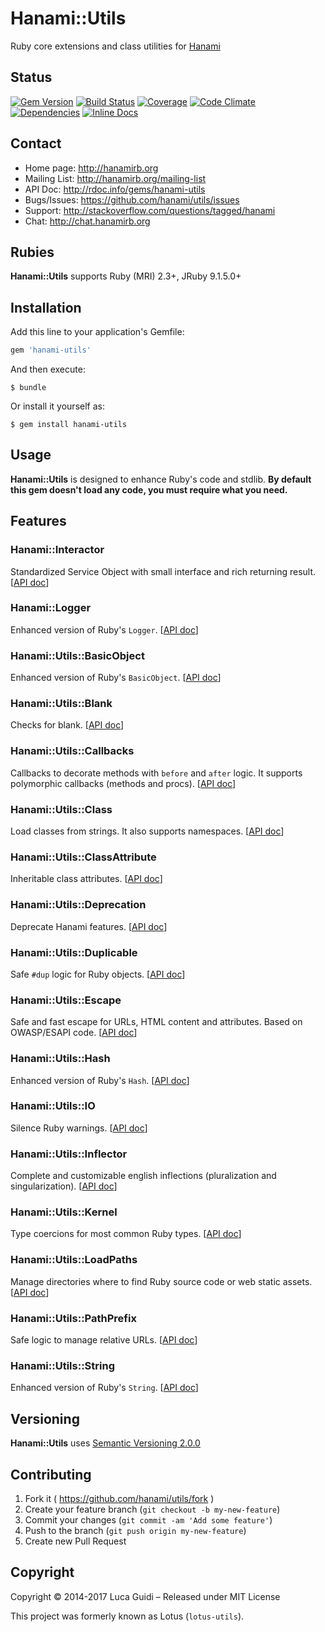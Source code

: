 # Hanami::Utils

Ruby core extensions and class utilities for [Hanami](http://hanamirb.org)

## Status

[![Gem Version](http://img.shields.io/gem/v/hanami-utils.svg)](https://badge.fury.io/rb/hanami-utils)
[![Build Status](http://img.shields.io/travis/hanami/utils/master.svg)](https://travis-ci.org/hanami/utils?branch=master)
[![Coverage](http://img.shields.io/coveralls/hanami/utils/master.svg)](https://coveralls.io/r/hanami/utils)
[![Code Climate](http://img.shields.io/codeclimate/github/hanami/utils.svg)](https://codeclimate.com/github/hanami/utils)
[![Dependencies](http://img.shields.io/gemnasium/hanami/utils.svg)](https://gemnasium.com/hanami/utils)
[![Inline Docs](http://inch-ci.org/github/hanami/utils.svg)](http://inch-ci.org/github/hanami/utils)

## Contact

* Home page: http://hanamirb.org
* Mailing List: http://hanamirb.org/mailing-list
* API Doc: http://rdoc.info/gems/hanami-utils
* Bugs/Issues: https://github.com/hanami/utils/issues
* Support: http://stackoverflow.com/questions/tagged/hanami
* Chat: http://chat.hanamirb.org

## Rubies

__Hanami::Utils__ supports Ruby (MRI) 2.3+, JRuby 9.1.5.0+

## Installation

Add this line to your application's Gemfile:

```ruby
gem 'hanami-utils'
```

And then execute:

    $ bundle

Or install it yourself as:

    $ gem install hanami-utils

## Usage

__Hanami::Utils__ is designed to enhance Ruby's code and stdlib.
**By default this gem doesn't load any code, you must require what you need.**

## Features

### Hanami::Interactor

Standardized Service Object with small interface and rich returning result. [[API doc](http://www.rubydoc.info/gems/hanami-utils/Hanami/Interactor)]

### Hanami::Logger

Enhanced version of Ruby's `Logger`. [[API doc](http://www.rubydoc.info/gems/hanami-utils/Hanami/Logger)]

### Hanami::Utils::BasicObject

Enhanced version of Ruby's `BasicObject`. [[API doc](http://www.rubydoc.info/gems/hanami-utils/Hanami/Utils/BasicObject)]

### Hanami::Utils::Blank

Checks for blank. [[API doc](http://www.rubydoc.info/gems/hanami-utils/Hanami/Utils/Blank)]

### Hanami::Utils::Callbacks

Callbacks to decorate methods with `before` and `after` logic. It supports polymorphic callbacks (methods and procs). [[API doc](http://www.rubydoc.info/gems/hanami-utils/Hanami/Utils/Callbacks)]

### Hanami::Utils::Class

Load classes from strings. It also supports namespaces. [[API doc](http://www.rubydoc.info/gems/hanami-utils/Hanami/Utils/Class)]

### Hanami::Utils::ClassAttribute

Inheritable class attributes. [[API doc](http://www.rubydoc.info/gems/hanami-utils/Hanami/Utils/ClassAttribute)]

### Hanami::Utils::Deprecation

Deprecate Hanami features. [[API doc](http://www.rubydoc.info/gems/hanami-utils/Hanami/Utils/Deprecation)]

### Hanami::Utils::Duplicable

Safe `#dup` logic for Ruby objects. [[API doc](http://www.rubydoc.info/gems/hanami-utils/Hanami/Utils/Duplicable)]


### Hanami::Utils::Escape

Safe and fast escape for URLs, HTML content and attributes. Based on OWASP/ESAPI code. [[API doc](http://www.rubydoc.info/gems/hanami-utils/Hanami/Utils/Escape)]

### Hanami::Utils::Hash

Enhanced version of Ruby's `Hash`. [[API doc](http://www.rubydoc.info/gems/hanami-utils/Hanami/Utils/Hash)]

### Hanami::Utils::IO

Silence Ruby warnings. [[API doc](http://www.rubydoc.info/gems/hanami-utils/Hanami/Utils/IO)]

### Hanami::Utils::Inflector

Complete and customizable english inflections (pluralization and singularization). [[API doc](http://www.rubydoc.info/gems/hanami-utils/Hanami/Utils/Inflector)]

### Hanami::Utils::Kernel

Type coercions for most common Ruby types. [[API doc](http://www.rubydoc.info/gems/hanami-utils/Hanami/Utils/Kernel)]

### Hanami::Utils::LoadPaths

Manage directories where to find Ruby source code or web static assets. [[API doc](http://www.rubydoc.info/gems/hanami-utils/Hanami/Utils/LoadPaths)]

### Hanami::Utils::PathPrefix

Safe logic to manage relative URLs. [[API doc](http://www.rubydoc.info/gems/hanami-utils/Hanami/Utils/PathPrefix)]

### Hanami::Utils::String

Enhanced version of Ruby's `String`. [[API doc](http://www.rubydoc.info/gems/hanami-utils/Hanami/Utils/String)]

## Versioning

__Hanami::Utils__ uses [Semantic Versioning 2.0.0](http://semver.org)

## Contributing

1. Fork it ( https://github.com/hanami/utils/fork )
2. Create your feature branch (`git checkout -b my-new-feature`)
3. Commit your changes (`git commit -am 'Add some feature'`)
4. Push to the branch (`git push origin my-new-feature`)
5. Create new Pull Request

## Copyright

Copyright © 2014-2017 Luca Guidi – Released under MIT License

This project was formerly known as Lotus (`lotus-utils`).
